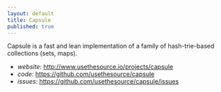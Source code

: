 ```yaml
---
layout: default
title: Capsule
published: true
---
```


Capsule is a fast and lean implementation of a family of hash-trie-based collections (sets, maps).

* *website*: http://www.usethesource.io/projects/capsule
* *code*: https://github.com/usethesource/capsule
* *issues*: https://github.com/usethesource/capsule/issues

